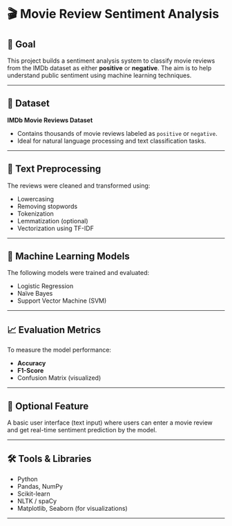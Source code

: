 # 🎬 Movie Review Sentiment Analysis

## 📌 Goal
This project builds a sentiment analysis system to classify movie reviews from the IMDb dataset as either **positive** or **negative**. The aim is to help understand public sentiment using machine learning techniques.

---

## 📂 Dataset
**IMDb Movie Reviews Dataset**

- Contains thousands of movie reviews labeled as `positive` or `negative`.
- Ideal for natural language processing and text classification tasks.

---

## 🧹 Text Preprocessing
The reviews were cleaned and transformed using:
- Lowercasing
- Removing stopwords
- Tokenization
- Lemmatization (optional)
- Vectorization using TF-IDF

---

## 🤖 Machine Learning Models
The following models were trained and evaluated:
- Logistic Regression
- Naïve Bayes
- Support Vector Machine (SVM)

---

## 📈 Evaluation Metrics
To measure the model performance:
- **Accuracy**
- **F1-Score**
- Confusion Matrix (visualized)

---

## 🧠 Optional Feature
A basic user interface (text input) where users can enter a movie review and get real-time sentiment prediction by the model.

---

## 🛠 Tools & Libraries
- Python
- Pandas, NumPy
- Scikit-learn
- NLTK / spaCy
- Matplotlib, Seaborn (for visualizations)

---
